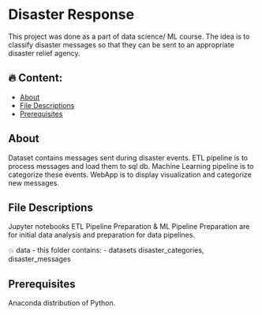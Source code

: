 # Disaster Response
This project was done as a part of data science/ ML course. The idea is to classify disaster messages so that they can be sent to an appropriate disaster relief agency.    

## 🔥 Content:

- [About](#about)
- [File Descriptions](#file-descriptions)
- [Prerequisites](#prerequisites)

## About
Dataset contains messages sent during disaster events. ETL pipeline is to process messages and load them to sql db. Machine Learning pipeline is to categorize these events. WebApp is to display visualization and categorize new messages.

## File Descriptions
Jupyter notebooks ETL Pipeline Preparation & ML Pipeline Preparation are for initial data analysis and preparation for data pipelines.

💥 data -  this folder contains:
    -  datasets disaster_categories, disaster_messages

## Prerequisites
Anaconda distribution of Python.
